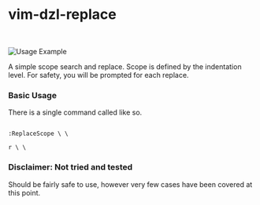 # vim-dzl-replace
<br>

![Usage Example](# "Nothing yet")

A simple scope search and replace. Scope is defined by the indentation level.
For safety, you will be prompted for each replace.

### Basic Usage

There is a single command called like so.

<code>
:ReplaceScope \<toReplace\> \<replacedBy\>
</code>

<code>
<leader>r \<toReplace\> \<replacedBy\>
</code>

### Disclaimer: Not tried and tested

Should be fairly safe to use, however very few cases have been covered at this point.
